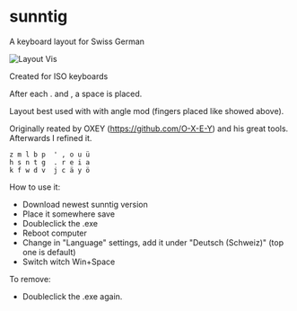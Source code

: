 # sunntig
A keyboard layout for Swiss German

![Layout Vis](https://user-images.githubusercontent.com/65241975/202269326-1909edf4-2041-4e7e-929d-b4e2fc917de7.png)

Created for ISO keyboards

After each . and , a space is placed. 

Layout best used with with angle mod (fingers placed like showed above). 



Originally reated by OXEY (https://github.com/O-X-E-Y) and his great tools. Afterwards I refined it.
```
z m l b p  ' , o u ü 
h s n t g  . r e i a 
k f w d v  j c ä y ö 
```

How to use it:
- Download newest sunntig version
- Place it somewhere save
- Doubleclick the .exe
- Reboot computer
- Change in "Language" settings, add it under "Deutsch (Schweiz)" (top one is default)
- Switch witch Win+Space

To remove:
- Doubleclick the .exe again.
